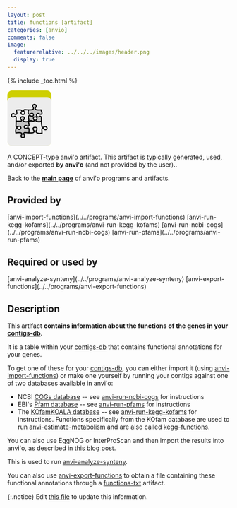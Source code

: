 ```yaml
---
layout: post
title: functions [artifact]
categories: [anvio]
comments: false
image:
  featurerelative: ../../../images/header.png
  display: true
---
```



{% include _toc.html %}


<img src="../../images/icons/CONCEPT.png" alt="CONCEPT" style="width:100px; border:none" />

A CONCEPT-type anvi'o artifact. This artifact is typically generated, used, and/or exported **by anvi'o** (and not provided by the user)..

Back to the **[main page](../../)** of anvi'o programs and artifacts.

## Provided by


<p style="text-align: left" markdown="1"><span class="artifact-p">[anvi-import-functions](../../programs/anvi-import-functions)</span> <span class="artifact-p">[anvi-run-kegg-kofams](../../programs/anvi-run-kegg-kofams)</span> <span class="artifact-p">[anvi-run-ncbi-cogs](../../programs/anvi-run-ncbi-cogs)</span> <span class="artifact-p">[anvi-run-pfams](../../programs/anvi-run-pfams)</span></p>


## Required or used by

<p style="text-align: left" markdown="1"><span class="artifact-r">[anvi-analyze-synteny](../../programs/anvi-analyze-synteny)</span> <span class="artifact-r">[anvi-export-functions](../../programs/anvi-export-functions)</span></p>

## Description

This artifact **contains information about the functions of the genes in your <span class="artifact-n">[contigs-db](/software/anvio/help/artifacts/contigs-db)</span>.**

It is a table within your <span class="artifact-n">[contigs-db](/software/anvio/help/artifacts/contigs-db)</span> that contains functional annotations for your genes. 

To get one of these for your <span class="artifact-n">[contigs-db](/software/anvio/help/artifacts/contigs-db)</span>, you can either import it (using <span class="artifact-n">[anvi-import-functions](/software/anvio/help/programs/anvi-import-functions)</span>) or make one yourself by running your contigs against one of two databases available in anvi'o:
* NCBI [COGs database](https://www.ncbi.nlm.nih.gov/pmc/articles/PMC102395/) -- see <span class="artifact-n">[anvi-run-ncbi-cogs](/software/anvio/help/programs/anvi-run-ncbi-cogs)</span> for instructions
* EBI's [Pfam database](https://pfam.xfam.org/) -- see <span class="artifact-n">[anvi-run-pfams](/software/anvio/help/programs/anvi-run-pfams)</span> for instructions
* The [KOfamKOALA database](https://www.genome.jp/tools/kofamkoala/) -- see <span class="artifact-n">[anvi-run-kegg-kofams](/software/anvio/help/programs/anvi-run-kegg-kofams)</span> for instructions. Functions specifically from the KOfam database are used to run <span class="artifact-n">[anvi-estimate-metabolism](/software/anvio/help/programs/anvi-estimate-metabolism)</span> and are also called <span class="artifact-n">[kegg-functions](/software/anvio/help/artifacts/kegg-functions)</span>.

You can also use EggNOG or InterProScan and then import the results into anvi'o, as described in [this blog post](http://merenlab.org/2016/06/18/importing-functions/).

This is used to run <span class="artifact-n">[anvi-analyze-synteny](/software/anvio/help/programs/anvi-analyze-synteny)</span>. 

You can also use <span class="artifact-n">[anvi-export-functions](/software/anvio/help/programs/anvi-export-functions)</span> to obtain a file containing these functional annotations through a <span class="artifact-n">[functions-txt](/software/anvio/help/artifacts/functions-txt)</span> artifact. 


{:.notice}
Edit [this file](https://github.com/merenlab/anvio/tree/master/anvio/docs/artifacts/functions.md) to update this information.

